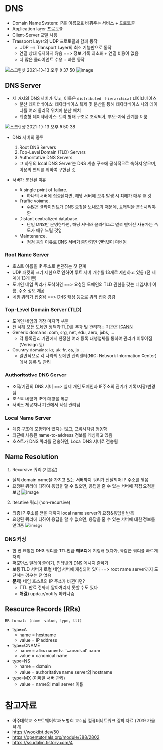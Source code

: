 # DNS

- Domain Name System: IP를 이름으로 바꿔주는 서비스 + 프로토콜
- Application layer 프로토콜
- Client-Server 모델 사용
- Transport Layer의 UDP 프로토콜과 함께 동작
  - UDP ==> Transport Layer의 최소 기능만으로 동작
  - 연결 상태 유지하지 않음 ==> 정보 기록 최소화 + 연결 비용이 없음
  - 더 많은 클라이언트 수용 + 빠른 동작

![스크린샷 2021-10-13 오후 9 37 50](https://user-images.githubusercontent.com/40057032/137134081-af71f9b5-b733-4517-aac8-2e4a1ded71db.png)
![image](https://user-images.githubusercontent.com/40057032/137141099-e3a85ca2-1ff6-4dc5-9f27-71a67c615fb4.png)


## DNS Server

- 세 가지의 DNS 서버가 있고, 이들은 `distributed, hierarchical` 데이터베이스
  - 분산 데이터베이스: 데이터베이스 복제 및 분산을 통해 데이터베이스 내의 데이터를 여러 물리적 위치에 분산 배치
  - 계층형 데이터베이스: 트리 형태 구조로 조직되어, 부모-자식 관계를 이룸

![스크린샷 2021-10-13 오후 9 50 38](https://user-images.githubusercontent.com/40057032/137135940-53f831fc-ddba-48b5-badf-d5caf0d1c2ea.png)

- DNS 서버의 종류
  1. Root DNS Servers
  2. Top-Level Domain (TLD) Servers
  3. Authoritative DNS Servers
  - 그 하위의 local DNS Server는 DNS 계층 구조에 공식적으로 속하지 않으며, 이용의 편의를 위하여 구현된 것

- 서버가 분산된 이유
  - A single point of failure. 
    - 하나의 서버에 집중된다면, 해당 서버에 오류 발생 시 피해가 매우 클 것
  - Traffic volume. 
    - 수많은 클라이언트가 DNS 요청을 보내오기 때문에, 트래픽을 분산시켜야 함
  - Distant centralized database. 
    - 단일 DNS만 운영한다면, 해당 서버와 물리적으로 멀리 떨어진 사용자는 속도가 매우 느릴 것임
  - Maintenance. 
    - 점검 등의 이유로 DNS 서버가 중단되면 인터넷이 마비됨

### Root Name Server

- 호스트 이름을 IP 주소로 변환하는 첫 단계
- UDP 패킷의 크기 제한으로 인하여 루트 서버 개수를 13개로 제한하고 있음 (전 세계에 13개 뿐)
- 도메인 네임 쿼리가 도착하면 ==> 요청된 도메인의 TLD 권한을 갖는 네임서버 이름, 주소 정보 제공
- 네임 쿼리가 집중됨 ==> DNS 캐싱 등으로 쿼리 집중 경감

### Top-Level Domain Server (TLD)

- 도메인 네임의 가장 마지막 부분
- 전 세계 모든 도메인 정책과 TLD를 추가 및 관리하는 기관은 [ICANN](www.icann.org)
- Generic domains: com, org, net, edu, aero, jobs, ...
  - 각 등록관리 기관에서 인정한 여러 등록 대행업체를 통하여 관리가 이루어짐 (Verisign 등)
- Country domains: kr, uk, fr, ca, jp ...
  - 일반적으로 각 나라의 도메인 관리센터(NIC: Network Information Center)에서 등록 및 관리


### Authoritative DNS Server

- 조직/기관의 DNS 서버 ==> 실제 개인 도메인과 IP주소의 관계가 기록/저장/변경됨
- 호스트 네임과 IP의 매핑을 제공
- 서비스 제공자나 기관에서 직접 관리됨


### Local Name Server

- 계층 구조에 포함되어 있지는 않고, 프록시처럼 행동함
- 최근에 사용된 name-to-address 정보를 캐싱하고 있음
- 호스트가 DNS 쿼리를 전송하면, Local DNS 서버로 전송됨




## Name Resolution

1. Recursive 쿼리 (기본값)
  - 실제 domain name을 가지고 있는 서버까지 쿼리가 전달되어 IP 주소를 얻음
  - 요청된 쿼리에 대하여 응답을 할 수 없으면, 응답을 줄 수 있는 서버에 직접 요청을 보냄
  ![image](https://user-images.githubusercontent.com/40057032/137142710-c3597e1c-a242-4091-ab34-1cc8aaa6d2e1.png)

2. Iterative 쿼리 (non-recursive)
  - 최종 IP 주소를 받을 때까지 local name server가 요청&응답을 반복
  - 요청된 쿼리에 대하여 응답을 할 수 없으면, 응답을 줄 수 있는 서버에 대한 정보를 알려줌
  ![image](https://user-images.githubusercontent.com/40057032/137142696-028a125e-d0b7-443e-a666-860d2dc007af.png)


### DNS 캐싱
  - 한 번 요청된 DNS 쿼리를 TTL만큼 **메모리**에 저장해 뒀다가, 똑같은 쿼리를 빠르게 처리
  - 퍼포먼스 딜레이 줄이기, 인터넷의 DNS 메시지 줄이기
  - 보통 TLD 서버가 로컬 네임 서버에 캐싱되어 있다 ==> root name server까지 도달하는 경우는 잘 없음
  - **문제)** 네임 호스트의 IP 주소가 바뀐다면?
    - TTL 만료 전까지 알아차리지 못할 수도 있다
    - **해결)** update/notify 메커니즘


## Resource Records (RRs)

`RR format: (name, value, type, ttl)`
- type=A
  - name = hostname
  - value = IP address
- type=CNAME
  - name = alias name for 'canonical' name
  - value = canonical name
- type=NS
  - name = domain
  - value = authoritative name server의 hostname
- type=MX (이메일 서버 관리)
  - value = name의 mail server 이름


# 참고자료

- 아주대학교 소프트웨어학과 노병희 교수님 컴퓨터네트워크 강의 자료 (2019 가을 학기)
- https://wookiist.dev/50
- https://opentutorials.org/module/288/2802
- https://ssudalim.tistory.com/4
